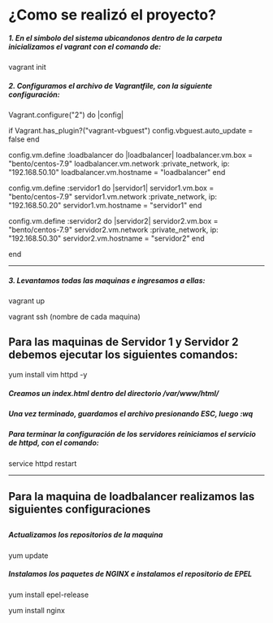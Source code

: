 <h1> ¿Como se realizó el proyecto? </h1>
<h5> 1. En el simbolo del sistema ubicandonos dentro de la carpeta inicializamos el vagrant con el comando de:</h5>
<p>vagrant init </p>
<h5> 2. Configuramos el archivo de Vagrantfile, con la siguiente configuración:</h5>
<p> Vagrant.configure("2") do |config|

  if Vagrant.has_plugin?("vagrant-vbguest")
      config.vbguest.auto_update = false 
    end

  config.vm.define :loadbalancer do |loadbalancer|
  loadbalancer.vm.box = "bento/centos-7.9"
  loadbalancer.vm.network :private_network, ip: "192.168.50.10"
  loadbalancer.vm.hostname = "loadbalancer"
  end

  config.vm.define :servidor1 do |servidor1|
  servidor1.vm.box = "bento/centos-7.9"
  servidor1.vm.network :private_network, ip: "192.168.50.20"
  servidor1.vm.hostname = "servidor1"
  end

  config.vm.define :servidor2 do |servidor2|
  servidor2.vm.box = "bento/centos-7.9"
  servidor2.vm.network :private_network, ip: "192.168.50.30"
  servidor2.vm.hostname = "servidor2"
  end

  end </p>
  
  ---------------------------------------------------------------------------------------------------------------------
  <h5> 3. Levantamos todas las maquinas e ingresamos a ellas:</h5>
  <p> vagrant up </p>
  <p> vagrant ssh (nombre de cada maquina) </p>
  
  <h2> Para las maquinas de Servidor 1 y Servidor 2  debemos ejecutar los siguientes comandos:</h2>
  <p> yum install vim httpd -y </p>
  
  <h5> Creamos un index.html dentro del directorio /var/www/html/ <h5>
  <p> Una vez terminado, guardamos el archivo presionando ESC, luego :wq </p>
  
  <h5> Para terminar la configuración de los servidores reiniciamos el servicio de httpd, con el comando: </h5>
  <p> service httpd restart </p>
  
  ----------------------------------------------------------------------------------------------------------------------
  <h2> Para la maquina de loadbalancer  realizamos las siguientes configuraciones <h2>
  <h5> Actualizamos los repositorios de la maquina </h5>
  <p> yum update </p>
  <h5> Instalamos los paquetes de NGINX e instalamos el repositorio de EPEL</h5>
  <p> yum install epel-release </p>
  <p> yum install nginx</p>
    
    
    

